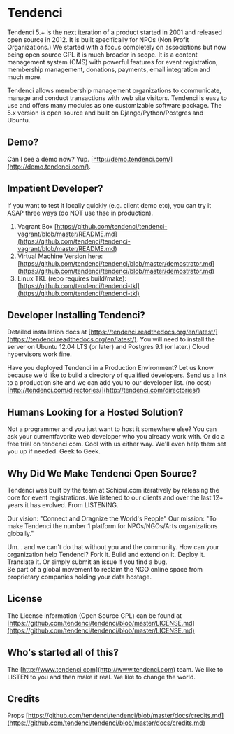 # Tendenci

Tendenci 5.+ is the next iteration of a product started in 2001 and released open source in 2012. It is built specifically for NPOs (Non Profit Organizations.) We started with a focus completely on associations but now being open source GPL it is much broader in scope. 
It is a content management system (CMS) with powerful features for event registration, membership management, donations, payments, email integration and much more.

Tendenci allows membership management organizations to communicate, manage and conduct transactions with web site visitors. Tendenci is easy to use and offers many modules as one customizable software package. The 5.x version is open source and built on Django/Python/Postgres and Ubuntu.

## Demo?  

Can I see a demo now? Yup. [http://demo.tendenci.com/](http://demo.tendenci.com/).  

## Impatient Developer?  

If you want to test it locally quickly (e.g. client demo etc), you can try it ASAP three ways (do NOT use thse in production).  

1) Vagrant Box [https://github.com/tendenci/tendenci-vagrant/blob/master/README.md](https://github.com/tendenci/tendenci-vagrant/blob/master/README.md)  
2) Virtual Machine Version here: [https://github.com/tendenci/tendenci/blob/master/demostrator.md](https://github.com/tendenci/tendenci/blob/master/demostrator.md)  
3) Linux TKL (repo requires build/make): [https://github.com/tendenci/tendenci-tkl](https://github.com/tendenci/tendenci-tkl)  

## Developer Installing Tendenci?  

Detailed installation docs at [https://tendenci.readthedocs.org/en/latest/](https://tendenci.readthedocs.org/en/latest/). 
You will need to install the server on Ubuntu 12.04 LTS (or later) and Postgres 9.1 (or later.) Cloud hypervisors work fine.  

Have you deployed Tendenci in a Production Environment? Let us know because we'd like to build a directory of qualified developers. Send us a link to a production site and we can add you to our developer list. (no cost)  
[http://tendenci.com/directories/](http://tendenci.com/directories/)

## Humans Looking for a Hosted Solution?  

Not a programmer and you just want to host it somewhere else? You can ask your currentfavorite web developer who you already work with. Or do a free trial on tendenci.com. Cool with us either way. We'll even help them set you up if needed. Geek to Geek.  

## Why Did We Make Tendenci Open Source?  

Tendenci was built by the team at Schipul.com iteratively by releasing the core for event registrations. We listened to our clients and over the last 12+ years it has evolved. From LISTENING.  

Our vision: "Connect and Oragnize the World's People" 
Our mission: "To make Tendenci the number 1 platform for NPOs/NGOs/Arts organizations globally."  

Um... and we can't do that without you and the community. How can your organization help Tendenci? Fork it. Build and extend on it. Deploy it. Translate it. Or simply submit an issue if you find a bug.  
Be part of a global movement to reclaim the NGO online space from proprietary companies holding your data hostage.

## License

The License information (Open Source GPL) can be found at [https://github.com/tendenci/tendenci/blob/master/LICENSE.md](https://github.com/tendenci/tendenci/blob/master/LICENSE.md)

## Who's started all of this?

The [http://www.tendenci.com](http://www.tendenci.com) team. We like to LISTEN to you and then make it real. We like to change the world.

## Credits

Props [https://github.com/tendenci/tendenci/blob/master/docs/credits.md](https://github.com/tendenci/tendenci/blob/master/docs/credits.md)


